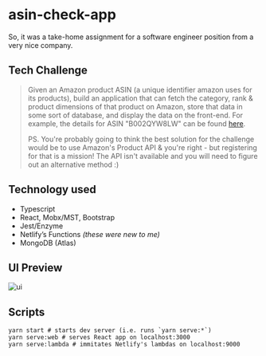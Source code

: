 # asin-check-app

So, it was a take-home assignment for a software engineer position from a very nice company.

## Tech Challenge


> Given an Amazon product ASIN (a unique identifier amazon uses for its products), build an application that can fetch the category, rank & product dimensions of that product on Amazon, store that data in some sort of database, and display the data on the front-end. For example, the details for ASIN "B002QYW8LW" can be found [here](http://www.amazon.com/dp/B002QYW8LW).
>
> PS. You're probably going to think the best solution for the challenge would be to use Amazon's Product API & you're right - but registering for that is a mission! The API isn't available and you will need to figure out an alternative method :)

## Technology used

- Typescript
- React, Mobx/MST, Bootstrap
- Jest/Enzyme
- Netlify’s Functions _(these were new to me)_
- MongoDB (Atlas)

## UI Preview

![ui](https://www.dropbox.com/s/bhj0za9yxjcjkj8/Screenshot%202019-02-12%2022.30.33.png?raw=1)

## Scripts
```
yarn start # starts dev server (i.e. runs `yarn serve:*`)
yarn serve:web # serves React app on localhost:3000
yarn serve:lambda # immitates Netlify's lambdas on localhost:9000
```
